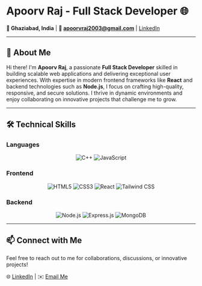 # Apoorv Raj - Full Stack Developer 🌐

**📍 Ghaziabad, India** | **📧 [apoorvraj2003@gmail.com](mailto:apoorvraj2003@gmail.com)** | [LinkedIn](https://www.linkedin.com/in/) 

---

## 👋 About Me  

Hi there! I'm **Apoorv Raj**, a passionate **Full Stack Developer** skilled in building scalable web applications and delivering exceptional user experiences. With expertise in modern frontend frameworks like **React** and backend technologies such as **Node.js**, I focus on crafting high-quality, responsive, and secure solutions. I thrive in dynamic environments and enjoy collaborating on innovative projects that challenge me to grow.  

---

## 🛠️ Technical Skills  

### Languages  
<p align="center">
  <img src="https://img.shields.io/badge/C++-00599C?style=for-the-badge&logo=cplusplus&logoColor=white" alt="C++" />
  <img src="https://img.shields.io/badge/JavaScript-F7DF1E?style=for-the-badge&logo=javascript&logoColor=black" alt="JavaScript" />
</p>

### Frontend  
<p align="center">
  <img src="https://img.shields.io/badge/HTML5-E34F26?style=for-the-badge&logo=html5&logoColor=white" alt="HTML5" />
  <img src="https://img.shields.io/badge/CSS3-1572B6?style=for-the-badge&logo=css3&logoColor=white" alt="CSS3" />
  <img src="https://img.shields.io/badge/React-20232A?style=for-the-badge&logo=react&logoColor=61DAFB" alt="React" />
  <img src="https://img.shields.io/badge/TailwindCSS-38B2AC?style=for-the-badge&logo=tailwind-css&logoColor=white" alt="Tailwind CSS" />
</p>

### Backend  
<p align="center">
  <img src="https://img.shields.io/badge/Node.js-339933?style=for-the-badge&logo=node.js&logoColor=white" alt="Node.js" />
  <img src="https://img.shields.io/badge/Express.js-404D59?style=for-the-badge" alt="Express.js" />
  <img src="https://img.shields.io/badge/MongoDB-4EA94B?style=for-the-badge&logo=mongodb&logoColor=white" alt="MongoDB" />
</p>



---

## 📫 Connect with Me  

Feel free to reach out to me for collaborations, discussions, or innovative projects!  

🌐 [LinkedIn](https://www.linkedin.com/in/) | ✉️ [Email Me](mailto:apoorvraj2003@gmail.com)

